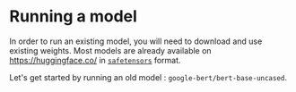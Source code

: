 # Running a model


In order to run an existing model, you will need to download and use existing weights.
Most models are already available on https://huggingface.co/ in [`safetensors`](https://github.com/huggingface/safetensors) format.

Let's get started by running an old model : `google-bert/bert-base-uncased`.
